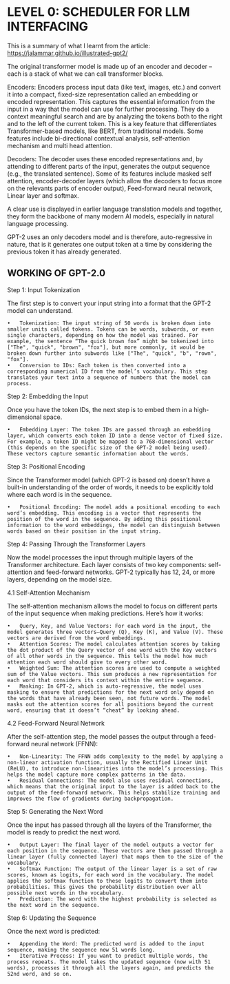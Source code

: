 # LEVEL 0: SCHEDULER FOR LLM INTERFACING 

This is a summary of what I learnt from the article: https://jalammar.github.io/illustrated-gpt2/

The original transformer model is made up of an encoder and decoder – each is a stack of what we can call transformer blocks. 

Encoders:  Encoders process input data (like text, images, etc.) and convert it into a compact, fixed-size representation called an embedding or encoded representation. This captures the essential
information from the input in a way that the model can use for further processing. They do a context meaningful search and are by analyzing the tokens both to the right and to the left of the current
token. This is a key feature that differentiates Transformer-based models, like BERT, from traditional models. Some features include bi-directional contextual analysis, self-attention mechanism
and multi head attention.

Decoders: The decoder uses these encoded representations and, by attending to different parts of the input, generates the output sequence (e.g., the translated sentence). Some of its features 
include masked self attention, encoder-decoder layers (which allow the decoders to focus more on the relevants parts of encoder output), Feed-forward neural network, Linear layer and softmax.

A clear use is displayed in earlier language translation models and together, they form the backbone of many modern AI models, especially in natural language processing.

GPT-2 uses an only decoders model and is therefore, auto-regressive in nature, that is it generates one output token at a time by considering the previous token it has already generated. 

## WORKING OF GPT-2.0 

Step 1: Input Tokenization

The first step is to convert your input string into a format that the GPT-2 model can understand.

	•	Tokenization: The input string of 50 words is broken down into smaller units called tokens. Tokens can be words, subwords, or even single characters, depending on how the model was trained. For example, the sentence “The quick brown fox” might be tokenized into ["The", "quick", "brown", "fox"], but more commonly, it would be broken down further into subwords like ["The", "quick", "b", "rown", "fox"].
	•	Conversion to IDs: Each token is then converted into a corresponding numerical ID from the model’s vocabulary. This step translates your text into a sequence of numbers that the model can process.

Step 2: Embedding the Input

Once you have the token IDs, the next step is to embed them in a high-dimensional space.

	•	Embedding Layer: The token IDs are passed through an embedding layer, which converts each token ID into a dense vector of fixed size. For example, a token ID might be mapped to a 768-dimensional vector (this depends on the specific size of the GPT-2 model being used). These vectors capture semantic information about the words.

Step 3: Positional Encoding

Since the Transformer model (which GPT-2 is based on) doesn’t have a built-in understanding of the order of words, it needs to be explicitly told where each word is in the sequence.

	•	Positional Encoding: The model adds a positional encoding to each word’s embedding. This encoding is a vector that represents the position of the word in the sequence. By adding this positional information to the word embeddings, the model can distinguish between words based on their position in the input string.

Step 4: Passing Through the Transformer Layers

Now the model processes the input through multiple layers of the Transformer architecture. Each layer consists of two key components: self-attention and feed-forward networks. GPT-2 typically has 12, 24, or more layers, depending on the model size.

4.1 Self-Attention Mechanism

The self-attention mechanism allows the model to focus on different parts of the input sequence when making predictions. Here’s how it works:

	•	Query, Key, and Value Vectors: For each word in the input, the model generates three vectors—Query (Q), Key (K), and Value (V). These vectors are derived from the word embeddings.
	•	Attention Scores: The model calculates attention scores by taking the dot product of the Query vector of one word with the Key vectors of all other words in the sequence. This tells the model how much attention each word should give to every other word.
	•	Weighted Sum: The attention scores are used to compute a weighted sum of the Value vectors. This sum produces a new representation for each word that considers its context within the entire sequence.
	•	Masking: In GPT-2, which is auto-regressive, the model uses masking to ensure that predictions for the next word only depend on the words that have already been seen, not future words. The model masks out the attention scores for all positions beyond the current word, ensuring that it doesn’t “cheat” by looking ahead.

4.2 Feed-Forward Neural Network

After the self-attention step, the model passes the output through a feed-forward neural network (FFNN):

	•	Non-Linearity: The FFNN adds complexity to the model by applying a non-linear activation function, usually the Rectified Linear Unit (ReLU), to introduce non-linearities into the model’s processing. This helps the model capture more complex patterns in the data.
	•	Residual Connections: The model also uses residual connections, which means that the original input to the layer is added back to the output of the feed-forward network. This helps stabilize training and improves the flow of gradients during backpropagation.

Step 5: Generating the Next Word

Once the input has passed through all the layers of the Transformer, the model is ready to predict the next word.

	•	Output Layer: The final layer of the model outputs a vector for each position in the sequence. These vectors are then passed through a linear layer (fully connected layer) that maps them to the size of the vocabulary.
	•	Softmax Function: The output of the linear layer is a set of raw scores, known as logits, for each word in the vocabulary. The model applies the softmax function to these logits to convert them into probabilities. This gives the probability distribution over all possible next words in the vocabulary.
	•	Prediction: The word with the highest probability is selected as the next word in the sequence.

Step 6: Updating the Sequence

Once the next word is predicted:

	•	Appending the Word: The predicted word is added to the input sequence, making the sequence now 51 words long.
	•	Iterative Process: If you want to predict multiple words, the process repeats. The model takes the updated sequence (now with 51 words), processes it through all the layers again, and predicts the 52nd word, and so on.
